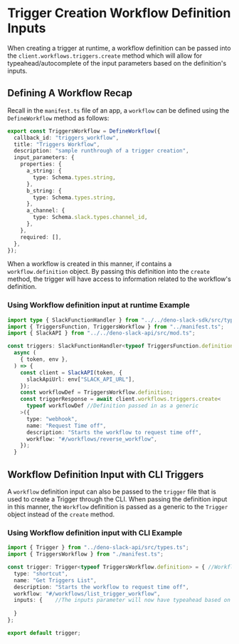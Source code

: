 # Trigger Creation Workflow Definition Inputs

When creating a trigger at runtime, a workflow definition can be passed into the `client.workflows.triggers.create` method which will allow for typeahead/autocomplete of the input parameters based on the definition's inputs. 

## Defining A Workflow Recap

Recall in the `manifest.ts` file of an app, a `workflow` can be defined using the `DefineWorkflow` method as follows:

```ts
export const TriggersWorkflow = DefineWorkflow({
  callback_id: "triggers_workflow",
  title: "Triggers Workflow",
  description: "sample runthrough of a trigger creation",
  input_parameters: {
    properties: {
      a_string: {
        type: Schema.types.string,
      },
      b_string: {
        type: Schema.types.string,
      },
      a_channel: {
        type: Schema.slack.types.channel_id,
      },
    },
    required: [],
  },
});
```

When a workflow is created in this manner, if contains a `workflow.definition` object. By passing this definition into the `create` method, the trigger will have access to information related to the workflow's definition.

### Using Workflow definition input at runtime Example 

```ts
import type { SlackFunctionHandler } from "../../deno-slack-sdk/src/types.ts";
import { TriggersFunction, TriggersWorkflow } from "../manifest.ts";
import { SlackAPI } from "../../deno-slack-api/src/mod.ts";

const triggers: SlackFunctionHandler<typeof TriggersFunction.definition> = 
  async (
    { token, env },
  ) => {
    const client = SlackAPI(token, {
      slackApiUrl: env["SLACK_API_URL"],
    });
    const workflowDef = TriggersWorkflow.definition;
    const triggerResponse = await client.workflows.triggers.create<
      typeof workflowDef //Definition passed in as a generic
    >({
      type: "webhook",
      name: "Request Time off",
      description: "Starts the workflow to request time off",
      workflow: "#/workflows/reverse_workflow",
    });
  }
```

## Workflow Definition Input with CLI Triggers

A `workflow` definition input can also be passed to the `trigger` file that is used to create a Trigger through the CLI. When passing the definition input in this manner, the `Workflow` definition is passed as a generic to the `Trigger` object instead of the `create` method.

### Using Workflow definition input with CLI Example

```ts
import { Trigger } from "../deno-slack-api/src/types.ts";
import { TriggersWorkflow } from "./manifest.ts";

const trigger: Trigger<typeof TriggersWorkflow.definition> = { //Workflow definition is passed to the trigger object
  type: "shortcut",
  name: "Get Triggers List",
  description: "Starts the workflow to request time off",
  workflow: "#/workflows/list_trigger_workflow",
  inputs: {    //The inputs parameter will now have typeahead based on the Workflow definition being passed in.
    
  }
};

export default trigger;
```

